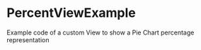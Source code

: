PercentViewExample
==================

Example code of a custom View to show a Pie Chart percentage representation
